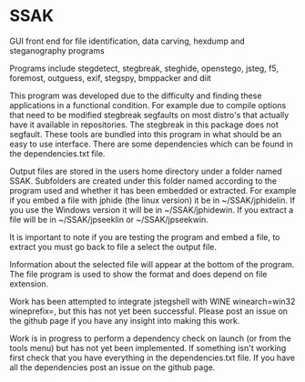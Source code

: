 # SSAK
GUI front end for file identification, data carving, hexdump and steganography programs

Programs include stegdetect, stegbreak, steghide, openstego, jsteg, f5, foremost, outguess, exif, stegspy, bmppacker and diit

This program was developed due to the difficulty and finding these applications in a functional condition. For example due to compile options that need to be modified stegbreak segfaults on most distro's that actually have it available in repositories. The stegbreak in this package does not segfault. These tools are bundled into this program in what should be an easy to use interface. There are some dependencies which can be found in the dependencies.txt file. 

Output files are stored in the users home directory under a folder named SSAK. Subfolders are created under this folder named according to the program used and whether it has been embedded or extracted. For example if you embed a file with jphide (the linux version) it be in ~/SSAK/jphidelin. If you use the Windows version it will be in ~/SSAK/jphidewin. If you extract a file will be in ~/SSAK/jpseeklin or ~/SSAK/jpseekwin. 

It is important to note if you are testing the program and embed a file, to extract you must go back to file a select the output file.

Information about the selected file will appear at the bottom of the program. The file program is used to show the format and does depend on file extension.

Work has been attempted to integrate jstegshell with WINE winearch=win32 wineprefix=, but this has not yet been successful. Please post an issue on the github page if you have any insight into making this work.

Work is in progress to perform a dependency check on launch (or from the tools menu) but has not yet been implemented. If something isn't working first check that you have everything in the dependencies.txt file. If you have all the dependencies post an issue on the github page.
